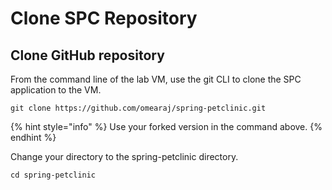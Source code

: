 # Clone SPC Repository

## Clone GitHub repository

From the command line of the lab VM, use the git CLI to clone the SPC application to the VM.

```text
git clone https://github.com/omearaj/spring-petclinic.git
```

{% hint style="info" %}
Use your forked version in the command above.
{% endhint %}

Change your directory to the spring-petclinic directory.

```text
cd spring-petclinic
```



